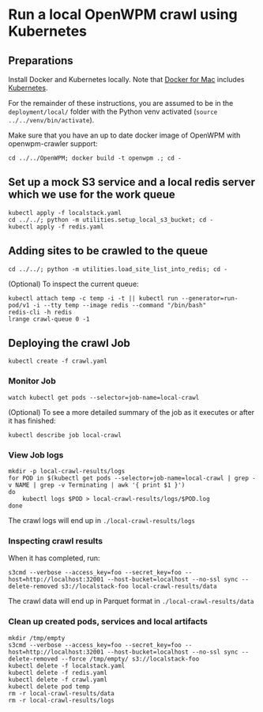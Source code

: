 # Run a local OpenWPM crawl using Kubernetes

## Preparations

Install Docker and Kubernetes locally. Note that [Docker for Mac](https://docs.docker.com/docker-for-mac/install/) includes [Kubernetes](https://docs.docker.com/docker-for-mac/#kubernetes).

For the remainder of these instructions, you are assumed to be in the `deployment/local/` folder with the Python venv activated (`source ../../venv/bin/activate`).

Make sure that you have an up to date docker image of OpenWPM with openwpm-crawler support:

```
cd ../../OpenWPM; docker build -t openwpm .; cd -
```

## Set up a mock S3 service and a local redis server which we use for the work queue

```
kubectl apply -f localstack.yaml
cd ../../; python -m utilities.setup_local_s3_bucket; cd -
kubectl apply -f redis.yaml
```

## Adding sites to be crawled to the queue

```
cd ../../; python -m utilities.load_site_list_into_redis; cd -
```

(Optional) To inspect the current queue:
```
kubectl attach temp -c temp -i -t || kubectl run --generator=run-pod/v1 -i --tty temp --image redis --command "/bin/bash"
redis-cli -h redis
lrange crawl-queue 0 -1
```

## Deploying the crawl Job

```
kubectl create -f crawl.yaml
```

### Monitor Job

```
watch kubectl get pods --selector=job-name=local-crawl
```

(Optional) To see a more detailed summary of the job as it executes or after it has finished:

```
kubectl describe job local-crawl
```

### View Job logs

```
mkdir -p local-crawl-results/logs
for POD in $(kubectl get pods --selector=job-name=local-crawl | grep -v NAME | grep -v Terminating | awk '{ print $1 }')
do
    kubectl logs $POD > local-crawl-results/logs/$POD.log
done
```

The crawl logs will end up in `./local-crawl-results/logs`

### Inspecting crawl results

When it has completed, run:
```
s3cmd --verbose --access_key=foo --secret_key=foo --host=http://localhost:32001 --host-bucket=localhost --no-ssl sync --delete-removed s3://localstack-foo local-crawl-results/data
```

The crawl data will end up in Parquet format in `./local-crawl-results/data`

### Clean up created pods, services and local artifacts

```
mkdir /tmp/empty
s3cmd --verbose --access_key=foo --secret_key=foo --host=http://localhost:32001 --host-bucket=localhost --no-ssl sync --delete-removed --force /tmp/empty/ s3://localstack-foo
kubectl delete -f localstack.yaml
kubectl delete -f redis.yaml
kubectl delete -f crawl.yaml
kubectl delete pod temp
rm -r local-crawl-results/data
rm -r local-crawl-results/logs
```
